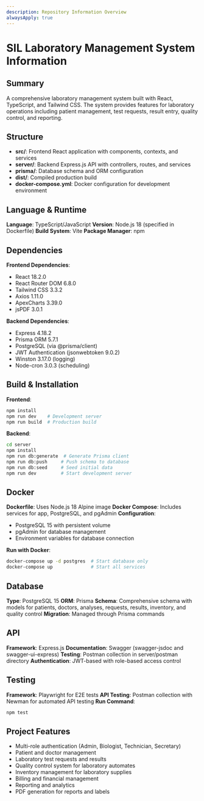 ```yaml
---
description: Repository Information Overview
alwaysApply: true
---
```


# SIL Laboratory Management System Information

## Summary
A comprehensive laboratory management system built with React, TypeScript, and Tailwind CSS. The system provides features for laboratory operations including patient management, test requests, result entry, quality control, and reporting.

## Structure
- **src/**: Frontend React application with components, contexts, and services
- **server/**: Backend Express.js API with controllers, routes, and services
- **prisma/**: Database schema and ORM configuration
- **dist/**: Compiled production build
- **docker-compose.yml**: Docker configuration for development environment

## Language & Runtime
**Language**: TypeScript/JavaScript
**Version**: Node.js 18 (specified in Dockerfile)
**Build System**: Vite
**Package Manager**: npm

## Dependencies
**Frontend Dependencies**:
- React 18.2.0
- React Router DOM 6.8.0
- Tailwind CSS 3.3.2
- Axios 1.11.0
- ApexCharts 3.39.0
- jsPDF 3.0.1

**Backend Dependencies**:
- Express 4.18.2
- Prisma ORM 5.7.1
- PostgreSQL (via @prisma/client)
- JWT Authentication (jsonwebtoken 9.0.2)
- Winston 3.17.0 (logging)
- Node-cron 3.0.3 (scheduling)

## Build & Installation
**Frontend**:
```bash
npm install
npm run dev    # Development server
npm run build  # Production build
```

**Backend**:
```bash
cd server
npm install
npm run db:generate  # Generate Prisma client
npm run db:push     # Push schema to database
npm run db:seed     # Seed initial data
npm run dev         # Start development server
```

## Docker
**Dockerfile**: Uses Node.js 18 Alpine image
**Docker Compose**: Includes services for app, PostgreSQL, and pgAdmin
**Configuration**:
- PostgreSQL 15 with persistent volume
- pgAdmin for database management
- Environment variables for database connection

**Run with Docker**:
```bash
docker-compose up -d postgres  # Start database only
docker-compose up              # Start all services
```

## Database
**Type**: PostgreSQL 15
**ORM**: Prisma
**Schema**: Comprehensive schema with models for patients, doctors, analyses, requests, results, inventory, and quality control
**Migration**: Managed through Prisma commands

## API
**Framework**: Express.js
**Documentation**: Swagger (swagger-jsdoc and swagger-ui-express)
**Testing**: Postman collection in server/postman directory
**Authentication**: JWT-based with role-based access control

## Testing
**Framework**: Playwright for E2E tests
**API Testing**: Postman collection with Newman for automated API testing
**Run Command**:
```bash
npm test
```

## Project Features
- Multi-role authentication (Admin, Biologist, Technician, Secretary)
- Patient and doctor management
- Laboratory test requests and results
- Quality control system for laboratory automates
- Inventory management for laboratory supplies
- Billing and financial management
- Reporting and analytics
- PDF generation for reports and labels
